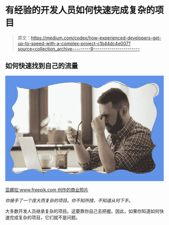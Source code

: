 # 有经验的开发人员如何快速完成复杂的项目

> 原文：<https://medium.com/codex/how-experienced-developers-get-up-to-speed-with-a-complex-project-c1b44dc4e007?source=collection_archive---------9----------------------->

## 如何快速找到自己的流量

![](img/539032f0e5e2be995f2165d6b2da8e69.png)

[亚娜拉·www.freepik.com 创作的商业照片](https://www.freepik.com/photos/business)

*你接手了一个庞大而复杂的项目。你不知所措，不知道从何下手。*

大多数开发人员继承复杂的项目。这要靠你自己去把握。因此，如果你知道如何快速完成复杂的项目，它们就不是问题。